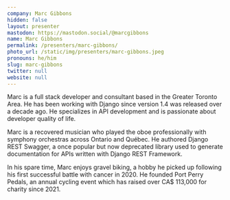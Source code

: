 ```yaml
---
company: Marc Gibbons
hidden: false
layout: presenter
mastodon: https://mastodon.social/@marcgibbons
name: Marc Gibbons
permalink: /presenters/marc-gibbons/
photo_url: /static/img/presenters/marc-gibbons.jpeg
pronouns: he/him
slug: marc-gibbons
twitter: null
website: null
---
```


Marc is a full stack developer and consultant based in the Greater Toronto Area. He has been working with Django since version 1.4 was released over a decade ago. He specializes in API development and is passionate about developer quality of life.

Marc is a recovered musician who played the oboe professionally with symphony orchestras across Ontario and Québec. He authored Django REST Swagger, a once popular but now deprecated library used to generate documentation for APIs written with Django REST Framework.

In his spare time, Marc enjoys gravel biking, a hobby he picked up following his first successful battle with cancer in 2020. He founded Port Perry Pedals, an annual cycling event which has raised over CA$ 113,000 for charity since 2021.
